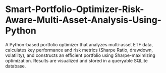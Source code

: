 # Smart-Portfolio-Optimizer-Risk-Aware-Multi-Asset-Analysis-Using-Python
A Python-based portfolio optimizer that analyzes multi-asset ETF data, calculates key performance and risk metrics (Sharpe Ratio, drawdown, volatility), and constructs an efficient portfolio using Sharpe-maximizing optimization. Results are visualized and stored in a queryable SQLite database.

